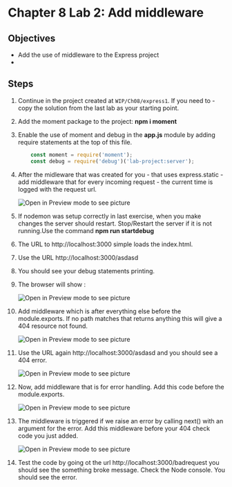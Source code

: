 # Chapter 8 Lab 2: Add middleware

## Objectives

* Add the use of middleware to the Express project
* 

## Steps


1. Continue in the project created at `WIP/Ch08/express1`. If you need to - copy the solution from the last lab as your starting point.

1. Add the moment package to the project: **npm i moment**

1. Enable the use of moment and debug in the **app.js** module by adding require statements at the top of this file.

    ```javascript
        const moment = require('moment');
        const debug = require('debug')('lab-project:server');
    ```

2. After the midleware that was created for you - that uses express.static - add middleware that for every incoming request - the current time is logged with the request url.

    ![Open in Preview mode to see picture](../../screenshots/8-2-add-app-use-after-static.png)



1. If nodemon was setup correctly in last exercise, when you make changes the server should restart. Stop/Restart the server if it is not running.Use the command **npm run startdebug**   
1. The URL to http://localhost:3000 simple loads the index.html. 

2. Use the URL http://localhost:3000/asdasd
 
1. You should see your debug statements printing.

1. The browser will show :
   
   ![Open in Preview mode to see picture](../../screenshots/8-2-cannot-get.png)

2. Add middleware which is after everything else before the module.exports. If no path matches that returns anything this will give a 404 resource not found.

    ![Open in Preview mode to see picture](../../screenshots/8-2-404-middleware.png)


2. Use the URL again http://localhost:3000/asdasd and you should see a 404 error.
   
    ![Open in Preview mode to see picture](../../screenshots/8-2-404.png)
 
1. Now, add middleware that is for error handling. Add this code before the module.exports.

    ![Open in Preview mode to see picture](../../screenshots/8-2-error-middleware.png)

1. The middleware is triggered if we raise an error by calling next() with an argument for the error. Add this middleware  before your 404 check code you just added.

    ![Open in Preview mode to see picture](../../screenshots/8-2-bad-request.png)

1. Test the code by going ot the url http://localhost:3000/badrequest  you should see the something broke message. Check the Node console. You should see the error.


